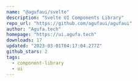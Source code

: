 ```yaml
---
name: "@agufaui/svelte"
description: "Svelte UI Components Library"
repo_url: "https://github.com/agufaui/agufaui"
author: "Agufa.tech"
homepage: "https://ui.agufa.tech"
downloads: 17
updated: "2023-03-01T04:17:04.277Z"
github_stars: 2
tags: 
  - component-library
  - ui
---
```

